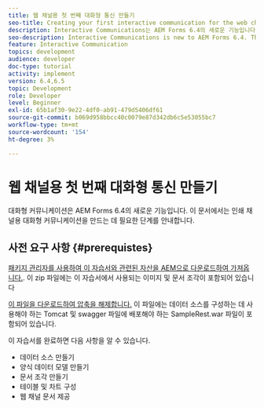 ```yaml
---
title: 웹 채널용 첫 번째 대화형 통신 만들기
seo-title: Creating your first interactive communication for the web channel
description: Interactive Communications는 AEM Forms 6.4의 새로운 기능입니다. 이 문서는 웹 채널을 위한 대화형 커뮤니케이션을 만드는 데 필요한 단계를 안내합니다.
seo-description: Interactive Communications is new to AEM Forms 6.4. This document will walk you through the steps needed to create an interactive communication for the web channel.
feature: Interactive Communication
topics: development
audience: developer
doc-type: tutorial
activity: implement
version: 6.4,6.5
topic: Development
role: Developer
level: Beginner
exl-id: 65b1af30-9e22-4df0-ab91-479d5406df61
source-git-commit: b069d958bbcc40c0079e87d342db6c5e53055bc7
workflow-type: tm+mt
source-wordcount: '154'
ht-degree: 3%

---
```


# 웹 채널용 첫 번째 대화형 통신 만들기

대화형 커뮤니케이션은 AEM Forms 6.4의 새로운 기능입니다. 이 문서에서는 인쇄 채널용 대화형 커뮤니케이션을 만드는 데 필요한 단계를 안내합니다.

## 사전 요구 사항 {#prerequistes}

[패키지 관리자를 사용하여 이 자습서와 관련된 자산을 AEM으로 다운로드하여 가져옵니다.](assets/gettingstartedassets.zip). 이 zip 파일에는 이 자습서에서 사용되는 이미지 및 문서 조각이 포함되어 있습니다

[이 파일을 다운로드하여 압축을 해제합니다.](assets/warfileandswaggerfile.zip) 이 파일에는 데이터 소스를 구성하는 데 사용해야 하는 Tomcat 및 swagger 파일에 배포해야 하는 SampleRest.war 파일이 포함되어 있습니다.

이 자습서를 완료하면 다음 사항을 알 수 있습니다.

* 데이터 소스 만들기
* 양식 데이터 모델 만들기
* 문서 조각 만들기
* 테이블 및 차트 구성
* 웹 채널 문서 제공
